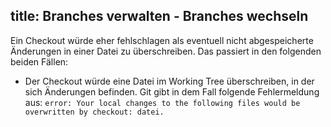 title: Branches verwalten - Branches wechseln
---

Ein Checkout würde eher fehlschlagen als eventuell nicht abgespeicherte
Änderungen in einer Datei zu überschreiben. Das passiert in den folgenden
beiden Fällen:

- Der Checkout würde eine Datei im Working Tree überschreiben, in
der sich Änderungen befinden. Git gibt in dem Fall folgende Fehlermeldung aus:
`error: Your local changes to the following files would be
overwritten by checkout: datei.`
